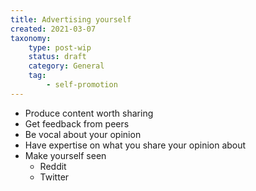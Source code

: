 ```yaml
---
title: Advertising yourself
created: 2021-03-07
taxonomy:
	type: post-wip
	status: draft
	category: General
	tag:
		- self-promotion
---
```


* Produce content worth sharing
* Get feedback from peers
* Be vocal about your opinion
* Have expertise on what you share your opinion about
* Make yourself seen
	* Reddit
	* Twitter
